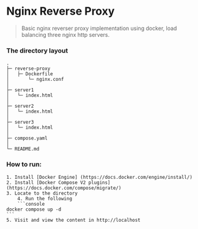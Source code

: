Nginx Reverse Proxy 
============================

> Basic nginx reverser proxy implementation using docker, load balancing three nginx http servers.

### The directory layout

	.
	├─ reverse-proxy 
	│  	├─ Dockerfile
	│		└─ nginx.conf
	│ 
	├─ server1
	│	└─ index.html
	│ 
	├─ server2
	│ 	└─ index.html
	│ 	
	├─ server3
	│ 	└─ index.html
	│ 	
	├─ compose.yaml
	│
	└─ README.md

 ### How to run:
 	1. Install [Docker Engine] (https://docs.docker.com/engine/install/)
  	2. Install [Docker Compose V2 plugins] (https://docs.docker.com/compose/migrate/)
   	3. Locate to the directory
    	4. Run the following
     	```console
	docker compose up -d
	```
 	5. Visit and view the content in http://localhost




